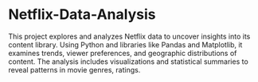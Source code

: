 # Netflix-Data-Analysis
This project explores and analyzes Netflix data to uncover insights into its content library. Using Python and libraries like Pandas and Matplotlib, it examines trends, viewer preferences, and geographic distributions of content. The analysis includes visualizations and statistical summaries to reveal patterns in movie genres, ratings.
